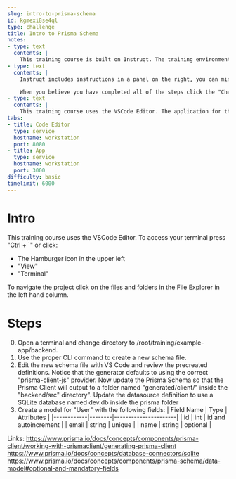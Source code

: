 ```yaml
---
slug: intro-to-prisma-schema
id: kgmexi8se4ql
type: challenge
title: Intro to Prisma Schema
notes:
- type: text
  contents: |
    This training course is built on Instruqt. The training environment is being built now. Click Next using the button in the bottom right through the instruction slides and then click start at that same location once the environment has loaded.
- type: text
  contents: |
    Instruqt includes instructions in a panel on the right, you can minimize that panel using the > arrow at the top of the panel. There are two tabs which you can click between, one for VSCode, and the other for interacting with the application once you've reached a lab where it has loaded.

    When you believe you have completed all of the steps click the "Check" button on the instruction panel to check your work. If Instruqt find something not completed correctly, it will provide you with a warning message at the bottom. You can then fix the issue and use the Check button again as many times as necessary.
- type: text
  contents: |
    This training course uses the VSCode Editor. The application for this lab is opened in VSCode at app/example-app. There is a terminal window for running commands built-in to VSCode at the bottom right. The Prisma VSCode plugin is already loaded to provide syntax highlighting in the Prisma Schema.
tabs:
- title: Code Editor
  type: service
  hostname: workstation
  port: 8080
- title: App
  type: service
  hostname: workstation
  port: 3000
difficulty: basic
timelimit: 6000
---
```

Intro
======
This training course uses the VSCode Editor.
To access your terminal press "Ctrl + `" or click:
* The Hamburger icon in the upper left
* "View"
* "Terminal"

To navigate the project click on the files and folders in the File Explorer in the left hand column.

Steps
======
0. Open a terminal and change directory to /root/training/example-app/backend.
1. Use the proper CLI command to create a new schema file.
1. Edit the new schema file with VS Code and review the precreated definitions. Notice that the generator defaults to using the correct "prisma-client-js" provider. Now update the Prisma Schema so that the Prisma Client will output to a folder named "generated/client/" inside the "backend/src" directory". Update the datasource definition to use a SQLite database named dev.db inside the prisma folder
1. Create a model for "User" with the following fields:
| Field Name | Type   | Attributes           |
|------------|--------|----------------------|
| id         | int    | id and autoincrement |
| email      | string | unique               |
| name       | string | optional             |

Links:
https://www.prisma.io/docs/concepts/components/prisma-client/working-with-prismaclient/generating-prisma-client
https://www.prisma.io/docs/concepts/database-connectors/sqlite
https://www.prisma.io/docs/concepts/components/prisma-schema/data-model#optional-and-mandatory-fields
